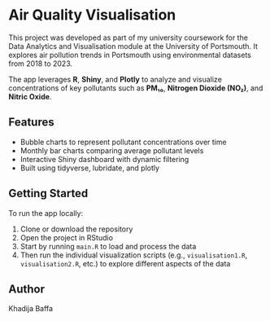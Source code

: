 # Air Quality Visualisation

This project was developed as part of my university coursework for the Data Analytics and Visualisation module at the University of Portsmouth. It explores air pollution trends in Portsmouth using environmental datasets from 2018 to 2023.

The app leverages **R**, **Shiny**, and **Plotly** to analyze and visualize concentrations of key pollutants such as **PM₁₀**, **Nitrogen Dioxide (NO₂)**, and **Nitric Oxide**.


## Features
- Bubble charts to represent pollutant concentrations over time
- Monthly bar charts comparing average pollutant levels
- Interactive Shiny dashboard with dynamic filtering
- Built using tidyverse, lubridate, and plotly

## Getting Started

To run the app locally:

1. Clone or download the repository
2. Open the project in RStudio
3. Start by running `main.R` to load and process the data
4. Then run the individual visualization scripts (e.g., `visualisation1.R`, `visualisation2.R`, etc.) to explore different aspects of the data



## Author
Khadija Baffa
